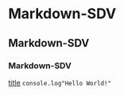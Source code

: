 # Markdown-SDV
## Markdown-SDV
### Markdown-SDV

[title](https://www.google.com/)
`console.log"Hello World!"`
